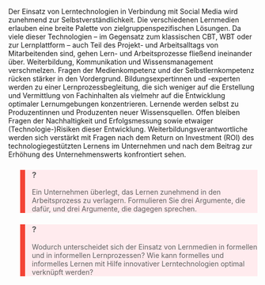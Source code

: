 Der Einsatz von Lerntechnologien in Verbindung mit Social Media wird zunehmend zur Selbstverständlichkeit. Die verschiedenen Lernmedien erlauben eine breite Palette von zielgruppenspezifischen Lösungen. Da viele dieser Technologien – im Gegensatz zum klassischen CBT, WBT oder zur Lernplattform – auch Teil des Projekt- und Arbeitsalltags von Mitarbeitenden sind, gehen Lern- und Arbeitsprozesse fließend ineinander über. Weiterbildung, Kommunikation und Wissensmanagement verschmelzen. Fragen der Medienkompetenz und der Selbstlernkompetenz rücken stärker in den Vordergrund. Bildungsexpertinnen und -experten werden zu einer Lernprozessbegleitung, die sich weniger auf die Erstellung und Vermittlung von Fachinhalten als vielmehr auf die Entwicklung optimaler Lernumgebungen konzentrieren. Lernende werden selbst zu Produzentinnen und Produzenten neuer Wissensquellen. Offen bleiben Fragen der Nachhaltigkeit und Erfolgsmessung sowie etwaiger (Technologie-)Risiken dieser Entwicklung. Weiterbildungsverantwortliche werden sich verstärkt mit Fragen nach dem Return on Investment (ROI) des technologiegestützten Lernens im Unternehmen und nach dem Beitrag zur Erhöhung des Unternehmenswerts konfrontiert sehen.

<blockquote style="background: #FFEBEE; border-left: 10px solid #F44336">

### ?

Ein Unternehmen überlegt, das Lernen zunehmend in den Arbeitsprozess zu verlagern. Formulieren Sie drei Argumente, die dafür, und drei Argumente, die dagegen sprechen.

</blockquote>

<blockquote style="background: #FFEBEE; border-left: 10px solid #F44336">

### ?

Wodurch unterscheidet sich der Einsatz von Lernmedien in formellen und in informellen Lernprozessen? Wie kann formelles und informelles Lernen mit Hilfe innovativer Lerntechnologien optimal verknüpft werden?

</blockquote>
